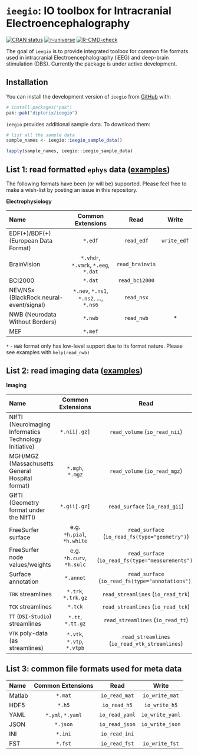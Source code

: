 
# `ieegio`: IO toolbox for Intracranial Electroencephalography

<!-- badges: start -->
[![CRAN status](https://www.r-pkg.org/badges/version/ieegio)](https://CRAN.R-project.org/package=ieegio)
[![r-universe](https://dipterix.r-universe.dev/badges/ieegio)](https://dipterix.r-universe.dev/ieegio)
[![R-CMD-check](https://github.com/dipterix/ieegio/actions/workflows/R-CMD-check.yaml/badge.svg)](https://github.com/dipterix/ieegio/actions/workflows/R-CMD-check.yaml)
<!-- badges: end -->

The goal of `ieegio` is to provide integrated toolbox for common file formats used in intracranial Electroencephalography (iEEG) and deep-brain stimulation (DBS). Currently the package is under active development.


## Installation

You can install the development version of `ieegio` from [GitHub](https://github.com/) with:

``` r
# install.packages("pak")
pak::pak("dipterix/ieegio")
```

`ieegio` provides additional sample data. To download them:


``` r
# list all the sample data
sample_names <- ieegio::ieegio_sample_data()

lapply(sample_names, ieegio::ieegio_sample_data)
```

## List 1: read formatted `ephys` data ([examples](https://dipterix.org/ieegio/articles/read-ephys.html))

The following formats have been (or will be) supported. Please feel free to make a wish-list by posting an issue in this repository.

**Electrophysiology**

| Name                                    | Common Extensions                       | Read            | Write            |
|:----------------------------------------|:---------------------------------------:|:---------------:|:----------------:|
| EDF(+)/BDF(+) (European Data Format)    | `*.edf`                                 | `read_edf`      | `write_edf`      |
| BrainVision                             | `*.vhdr`, `*.vmrk`, `*.eeg`, `*.dat`    | `read_brainvis` |       |
| BCI2000                                 | `*.dat`                                 | `read_bci2000`  |       |
| NEV/NSx (BlackRock neural-event/signal) | `*.nev`, `*.ns1`, `*.ns2`, ..., `*.ns6` | `read_nsx`      |       |
| NWB (Neurodata Without Borders)         | `*.nwb`                                 | `read_nwb`      | *     |
| MEF                                     | `*.mef`                                 |                 |       |

`*` - `NWB` format only has low-level support due to its format nature. Please see examples with `help(read_nwb)`


## List 2: read imaging data ([examples](https://dipterix.org/ieegio/articles/read-imaging-data.html))

**Imaging**

| Name                                                   | Common Extensions          | Read                           | Write                           |
|:-------------------------------------------------------|:--------------------------:|:------------------------------:|:-------------------------------:|
| NIfTI (Neuroimaging Informatics Technology Initiative) | `*.nii[.gz]`               | `read_volume` (`io_read_nii`)  | `write_volume` (`io_write_nii`) |
| MGH/MGZ (Massachusetts General Hospital format)        | `*.mgh`, `*.mgz`           | `read_volume` (`io_read_mgz`)  | `write_volume` (`io_write_mgz`) |
| GIfTI (Geometry format under the NIfTI)                | `*.gii[.gz]`               | `read_surface` (`io_read_gii`) | `write_surface` (`io_write_gii`) |
| FreeSurfer surface                                     | e.g. `*h.pial`, `*h.white` | `read_surface` (`io_read_fs(type="geometry")`)  | `write_surface(format="freesurfer", type="geometry")` |
| FreeSurfer node values/weights                         | e.g. `*h.curv`, `*h.sulc`  | `read_surface` (`io_read_fs(type="measurements")`)  | `write_surface(format="freesurfer", type="measurements")` |
| Surface annotation                                     | `*.annot`                  | `read_surface` (`io_read_fs(type="annotations")`)  | `write_surface(format="freesurfer", type="annotations")` |
| `TRK` streamlines                                      | `*.trk`, `*.trk.gz`        | `read_streamlines` (`io_read_trk`)  | `write_streamlines` (`io_write_trk`) |
| `TCK` streamlines                                      | `*.tck`                    | `read_streamlines` (`io_read_tck`)  | `write_streamlines` (`io_write_tck`) |
| `TT` (`DSI-Studio`) streamlines                        | `*.tt`, `*.tt.gz`          | `read_streamlines` (`io_read_tt`)  |  |
| `VTK` poly-data (as streamlines)                       | `*.vtk`, `*.vtp`, `*.vtpb` | `read_streamlines` (`io_read_vtk_streamlines`)  | `read_streamlines` (`io_write_vtk_streamlines`) |


## List 3: common file formats used for meta data


| Name        | Common Extensions |      Read      |      Write      |
|:------------|:-----------------:|:--------------:|:---------------:|
| Matlab      | `*.mat`           | `io_read_mat`  | `io_write_mat`  |
| HDF5        | `*.h5`            | `io_read_h5`   | `io_write_h5`   |
| YAML        | `*.yml`, `*.yaml` | `io_read_yaml` | `io_write_yaml` |
| JSON        | `*.json`          | `io_read_json` | `io_write_json` |
| INI         | `*.ini`           | `io_read_ini`  |                 |
| FST         | `*.fst`           | `io_read_fst`  | `io_write_fst`  |


